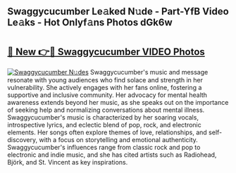 ## Swaggycucumber Le𝚊ked N𝚞de - Part-YfB Video Le𝚊ks - Hot Onlyf𝚊ns Photos dGk6w

# <h2><a href="http://ac3762.deff.icu/?id=Swaggycucumber">🔗 New 👉🔴 Swaggycucumber VIDEO Photos</a></h2>

[![Swaggycucumber N𝚞des](https://i.imgur.com/rIISA9y.gif)](http://ac3762.deff.icu/?id=Swaggycucumber)
Swaggycucumber's music and message resonate with young audiences who find solace and strength in her vulnerability. She actively engages with her fans online, fostering a supportive and inclusive community. Her advocacy for mental health awareness extends beyond her music, as she speaks out on the importance of seeking help and normalizing conversations about mental illness. Swaggycucumber's music is characterized by her soaring vocals, introspective lyrics, and eclectic blend of pop, rock, and electronic elements. Her songs often explore themes of love, relationships, and self-discovery, with a focus on storytelling and emotional authenticity. Swaggycucumber's influences range from classic rock and pop to electronic and indie music, and she has cited artists such as Radiohead, Björk, and St. Vincent as key inspirations.
